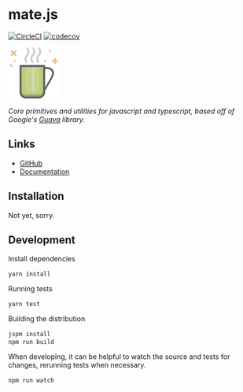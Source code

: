 # mate.js

[![CircleCI](https://circleci.com/gh/psastras/mate.js.svg?style=shield&circle-token=:circle-ci-badge-token)](https://circleci.com/gh/psastras/mate.js/tree/master)
[![codecov](https://codecov.io/gh/psastras/mate.js/branch/master/graph/badge.svg)](https://codecov.io/gh/psastras/mate.js)

![Alt text](./icon.png?raw=true "mate.js")

_Core primitives and utilities for javascript and typescript, based off of Google's [Guava](https://github.com/google/guava) library._

## Links

- [GitHub](https://github.com/psastras/mate.js)
- [Documentation](https://psastras.github.io/mate.js/)

## Installation

Not yet, sorry.

## Development

Install dependencies

```shell
yarn install
```

Running tests

```shell
yarn test
```

Building the distribution

```shell
jspm install
npm run build
```

When developing, it can be helpful to watch the source and tests for changes, rerunning
tests when necessary.

```shell
npm run watch
```